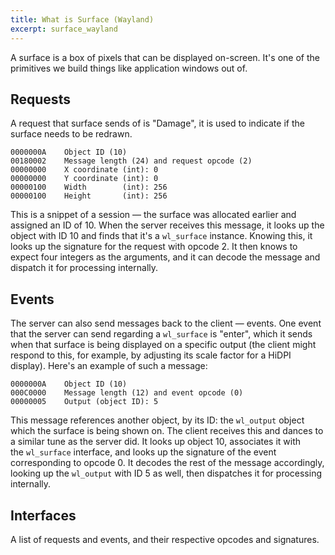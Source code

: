 ```yaml
---
title: What is Surface (Wayland)
excerpt: surface_wayland
---
```

A surface is a box of pixels that can be displayed on-screen. It's one of the primitives we build things like application windows out of.

## Requests

A request that surface sends of is "Damage", it is used to indicate if the surface needs to be redrawn.

```
0000000A    Object ID (10)
00180002    Message length (24) and request opcode (2)
00000000    X coordinate (int): 0
00000000    Y coordinate (int): 0
00000100    Width        (int): 256
00000100    Height       (int): 256
```

This is a snippet of a session — the surface was allocated earlier and assigned an ID of 10. When the server receives this message, it looks up the object with ID 10 and finds that it's a `wl_surface` instance. Knowing this, it looks up the signature for the request with opcode 2. It then knows to expect four integers as the arguments, and it can decode the message and dispatch it for processing internally.

## Events

The server can also send messages back to the client — events. One event that the server can send regarding a `wl_surface` is "enter", which it sends when that surface is being displayed on a specific output (the client might respond to this, for example, by adjusting its scale factor for a HiDPI display). Here's an example of such a message:

```
0000000A    Object ID (10)
000C0000    Message length (12) and event opcode (0)
00000005    Output (object ID): 5
```

This message references another object, by its ID: the `wl_output` object which the surface is being shown on. The client receives this and dances to a similar tune as the server did. It looks up object 10, associates it with the `wl_surface` interface, and looks up the signature of the event corresponding to opcode 0. It decodes the rest of the message accordingly, looking up the `wl_output` with ID 5 as well, then dispatches it for processing internally.

## Interfaces

A list of requests and events, and their respective opcodes and signatures.